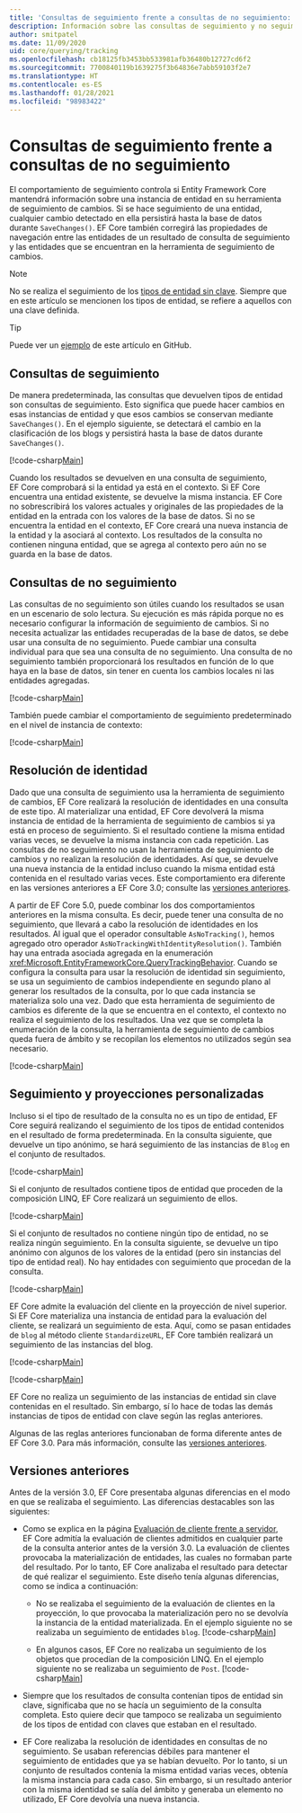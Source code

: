 ```yaml
---
title: 'Consultas de seguimiento frente a consultas de no seguimiento: EF Core'
description: Información sobre las consultas de seguimiento y no seguimiento en Entity Framework Core
author: smitpatel
ms.date: 11/09/2020
uid: core/querying/tracking
ms.openlocfilehash: cb18125fb3453bb533981afb36480b12727cd6f2
ms.sourcegitcommit: 7700840119b1639275f3b64836e7abb59103f2e7
ms.translationtype: HT
ms.contentlocale: es-ES
ms.lasthandoff: 01/28/2021
ms.locfileid: "98983422"
---
```

# <a name="tracking-vs-no-tracking-queries"></a>Consultas de seguimiento frente a consultas de no seguimiento

El comportamiento de seguimiento controla si Entity Framework Core mantendrá información sobre una instancia de entidad en su herramienta de seguimiento de cambios. Si se hace seguimiento de una entidad, cualquier cambio detectado en ella persistirá hasta la base de datos durante `SaveChanges()`. EF Core también corregirá las propiedades de navegación entre las entidades de un resultado de consulta de seguimiento y las entidades que se encuentran en la herramienta de seguimiento de cambios.

> [!NOTE]
> No se realiza el seguimiento de los [tipos de entidad sin clave](xref:core/modeling/keyless-entity-types). Siempre que en este artículo se mencionen los tipos de entidad, se refiere a aquellos con una clave definida.

> [!TIP]
> Puede ver un [ejemplo](https://github.com/dotnet/EntityFramework.Docs/tree/master/samples/core/Querying/Tracking) de este artículo en GitHub.

## <a name="tracking-queries"></a>Consultas de seguimiento

De manera predeterminada, las consultas que devuelven tipos de entidad son consultas de seguimiento. Esto significa que puede hacer cambios en esas instancias de entidad y que esos cambios se conservan mediante `SaveChanges()`. En el ejemplo siguiente, se detectará el cambio en la clasificación de los blogs y persistirá hasta la base de datos durante `SaveChanges()`.

[!code-csharp[Main](../../../samples/core/Querying/Tracking/Program.cs#Tracking)]

Cuando los resultados se devuelven en una consulta de seguimiento, EF Core comprobará si la entidad ya está en el contexto. Si EF Core encuentra una entidad existente, se devuelve la misma instancia. EF Core no sobrescribirá los valores actuales y originales de las propiedades de la entidad en la entrada con los valores de la base de datos. Si no se encuentra la entidad en el contexto, EF Core creará una nueva instancia de la entidad y la asociará al contexto. Los resultados de la consulta no contienen ninguna entidad, que se agrega al contexto pero aún no se guarda en la base de datos.

## <a name="no-tracking-queries"></a>Consultas de no seguimiento

Las consultas de no seguimiento son útiles cuando los resultados se usan en un escenario de solo lectura. Su ejecución es más rápida porque no es necesario configurar la información de seguimiento de cambios. Si no necesita actualizar las entidades recuperadas de la base de datos, se debe usar una consulta de no seguimiento. Puede cambiar una consulta individual para que sea una consulta de no seguimiento. Una consulta de no seguimiento también proporcionará los resultados en función de lo que haya en la base de datos, sin tener en cuenta los cambios locales ni las entidades agregadas.

[!code-csharp[Main](../../../samples/core/Querying/Tracking/Program.cs#NoTracking)]

También puede cambiar el comportamiento de seguimiento predeterminado en el nivel de instancia de contexto:

[!code-csharp[Main](../../../samples/core/Querying/Tracking/Program.cs#ContextDefaultTrackingBehavior)]

## <a name="identity-resolution"></a>Resolución de identidad

Dado que una consulta de seguimiento usa la herramienta de seguimiento de cambios, EF Core realizará la resolución de identidades en una consulta de este tipo. Al materializar una entidad, EF Core devolverá la misma instancia de entidad de la herramienta de seguimiento de cambios si ya está en proceso de seguimiento. Si el resultado contiene la misma entidad varias veces, se devuelve la misma instancia con cada repetición. Las consultas de no seguimiento no usan la herramienta de seguimiento de cambios y no realizan la resolución de identidades. Así que, se devuelve una nueva instancia de la entidad incluso cuando la misma entidad está contenida en el resultado varias veces. Este comportamiento era diferente en las versiones anteriores a EF Core 3.0; consulte las [versiones anteriores](#previous-versions).

A partir de EF Core 5.0, puede combinar los dos comportamientos anteriores en la misma consulta. Es decir, puede tener una consulta de no seguimiento, que llevará a cabo la resolución de identidades en los resultados. Al igual que el operador consultable `AsNoTracking()`, hemos agregado otro operador `AsNoTrackingWithIdentityResolution()`. También hay una entrada asociada agregada en la enumeración <xref:Microsoft.EntityFrameworkCore.QueryTrackingBehavior>. Cuando se configura la consulta para usar la resolución de identidad sin seguimiento, se usa un seguimiento de cambios independiente en segundo plano al generar los resultados de la consulta, por lo que cada instancia se materializa solo una vez. Dado que esta herramienta de seguimiento de cambios es diferente de la que se encuentra en el contexto, el contexto no realiza el seguimiento de los resultados. Una vez que se completa la enumeración de la consulta, la herramienta de seguimiento de cambios queda fuera de ámbito y se recopilan los elementos no utilizados según sea necesario.

[!code-csharp[Main](../../../samples/core/Querying/Tracking/Program.cs#NoTrackingWithIdentityResolution)]

## <a name="tracking-and-custom-projections"></a>Seguimiento y proyecciones personalizadas

Incluso si el tipo de resultado de la consulta no es un tipo de entidad, EF Core seguirá realizando el seguimiento de los tipos de entidad contenidos en el resultado de forma predeterminada. En la consulta siguiente, que devuelve un tipo anónimo, se hará seguimiento de las instancias de `Blog` en el conjunto de resultados.

[!code-csharp[Main](../../../samples/core/Querying/Tracking/Program.cs#CustomProjection1)]

Si el conjunto de resultados contiene tipos de entidad que proceden de la composición LINQ, EF Core realizará un seguimiento de ellos.

[!code-csharp[Main](../../../samples/core/Querying/Tracking/Program.cs#CustomProjection2)]

Si el conjunto de resultados no contiene ningún tipo de entidad, no se realiza ningún seguimiento. En la consulta siguiente, se devuelve un tipo anónimo con algunos de los valores de la entidad (pero sin instancias del tipo de entidad real). No hay entidades con seguimiento que procedan de la consulta.

[!code-csharp[Main](../../../samples/core/Querying/Tracking/Program.cs#CustomProjection3)]

 EF Core admite la evaluación del cliente en la proyección de nivel superior. Si EF Core materializa una instancia de entidad para la evaluación del cliente, se realizará un seguimiento de esta. Aquí, como se pasan entidades de `blog` al método cliente `StandardizeURL`, EF Core también realizará un seguimiento de las instancias del blog.

[!code-csharp[Main](../../../samples/core/Querying/Tracking/Program.cs#ClientProjection)]

[!code-csharp[Main](../../../samples/core/Querying/Tracking/Program.cs#ClientMethod)]

EF Core no realiza un seguimiento de las instancias de entidad sin clave contenidas en el resultado. Sin embargo, sí lo hace de todas las demás instancias de tipos de entidad con clave según las reglas anteriores.

Algunas de las reglas anteriores funcionaban de forma diferente antes de EF Core 3.0. Para más información, consulte las [versiones anteriores](#previous-versions).

## <a name="previous-versions"></a>Versiones anteriores

Antes de la versión 3.0, EF Core presentaba algunas diferencias en el modo en que se realizaba el seguimiento. Las diferencias destacables son las siguientes:

- Como se explica en la página [Evaluación de cliente frente a servidor](xref:core/querying/client-eval), EF Core admitía la evaluación de clientes admitidos en cualquier parte de la consulta anterior antes de la versión 3.0. La evaluación de clientes provocaba la materialización de entidades, las cuales no formaban parte del resultado. Por lo tanto, EF Core analizaba el resultado para detectar de qué realizar el seguimiento. Este diseño tenía algunas diferencias, como se indica a continuación:
  - No se realizaba el seguimiento de la evaluación de clientes en la proyección, lo que provocaba la materialización pero no se devolvía la instancia de la entidad materializada. En el ejemplo siguiente no se realizaba un seguimiento de entidades `blog`.
    [!code-csharp[Main](../../../samples/core/Querying/Tracking/Program.cs#ClientProjection)]

  - En algunos casos, EF Core no realizaba un seguimiento de los objetos que procedían de la composición LINQ. En el ejemplo siguiente no se realizaba un seguimiento de `Post`.
    [!code-csharp[Main](../../../samples/core/Querying/Tracking/Program.cs#CustomProjection2)]

- Siempre que los resultados de consulta contenían tipos de entidad sin clave, significaba que no se hacía un seguimiento de la consulta completa. Esto quiere decir que tampoco se realizaba un seguimiento de los tipos de entidad con claves que estaban en el resultado.
- EF Core realizaba la resolución de identidades en consultas de no seguimiento. Se usaban referencias débiles para mantener el seguimiento de entidades que ya se habían devuelto. Por lo tanto, si un conjunto de resultados contenía la misma entidad varias veces, obtenía la misma instancia para cada caso. Sin embargo, si un resultado anterior con la misma identidad se salía del ámbito y generaba un elemento no utilizado, EF Core devolvía una nueva instancia.
